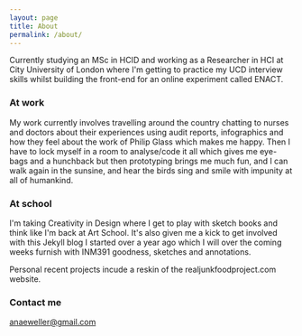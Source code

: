 ```yaml
---
layout: page
title: About
permalink: /about/
---
```


Currently studying an MSc in HCID and working as a Researcher in HCI at City University of London where I'm getting to practice my UCD interview skills whilst building the front-end for an online experiment called ENACT. 

### At work
My work currently involves travelling around the country chatting to nurses and doctors about their experiences using audit reports, infographics and how they feel about the work of Philip Glass which makes me happy. Then I have to lock myself in a room to analyse/code it all which gives me eye-bags and a hunchback but then prototyping brings me much fun, and I can walk again in the sunsine, and hear the birds sing and smile with impunity at all of humankind. 

### At school
I'm taking Creativity in Design where I get to play with sketch books and think like I'm back at Art School. It's also given me a kick to get involved with this Jekyll blog I started over a year ago which I will over the coming weeks furnish with INM391 goodness, sketches and annotations. 

Personal recent projects incude a reskin of the realjunkfoodproject.com website. 

### Contact me
[anaeweller@gmail.com](mailto:anaeweller@gmail.com)
